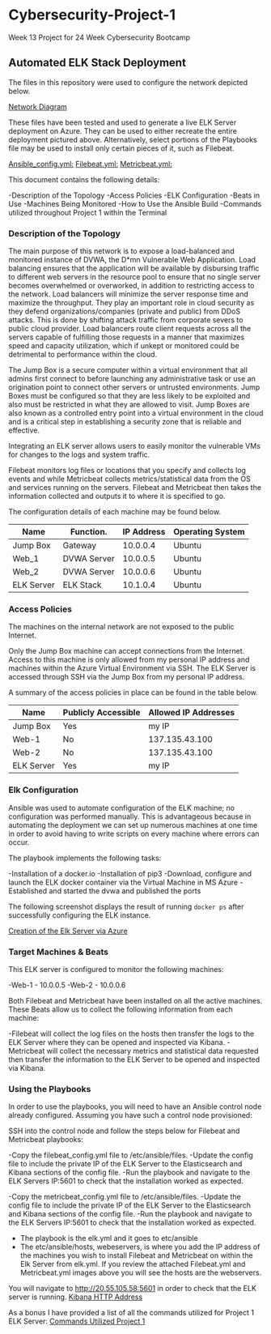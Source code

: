 # Cybersecurity-Project-1
Week 13 Project for 24 Week Cybersecurity Bootcamp

## Automated ELK Stack Deployment

The files in this repository were used to configure the network depicted below.

[Network Diagram](Images/Project_1_Network_Diagram_2.0.pdf)

These files have been tested and used to generate a live ELK Server deployment on Azure. They can be used to either recreate the entire deployment pictured above. Alternatively, select portions of the Playbooks file may be used to install only certain pieces of it, such as Filebeat.

[Ansible_config.yml:](Playbooks/Ansible_config.yml)
[Filebeat.yml:](Playbooks/Filebeat.yml)
[Metricbeat.yml:](Playbooks/Metricbeat.yml) 

This document contains the following details:

-Description of the Topology
-Access Policies
-ELK Configuration
  -Beats in Use
  -Machines Being Monitored
-How to Use the Ansible Build
-Commands utilized throughout Project 1 within the Terminal 

### Description of the Topology

The main purpose of this network is to expose a load-balanced and monitored instance of DVWA, the D*mn Vulnerable Web Application. Load balancing ensures that the application will be available by disbursing traffic to different web servers in the resource pool to ensure that no single server becomes overwhelmed or overworked, in addition to restricting access to the network. Load balancers will minimize the server response time and maximize the throughput. They play an important role in cloud security as they defend organizations/companies (private and public) from DDoS attacks. This is done by shifting attack traffic from corporate severs to public cloud provider. Load balancers route client requests across all the servers capable of fulfilling those requests in a manner that maximizes speed and capacity utilization, which if unkept or monitored could be detrimental to performance within the cloud.

The Jump Box is a secure computer within a virtual environment that all admins first connect to before launching any administrative task or use an origination point to connect other servers or untrusted environments. Jump Boxes must be configured so that they are less likely to be exploited and also must be restricted in what they are allowed to visit. Jump Boxes are also known as a controlled entry point into a virtual environment in the cloud and is a critical step in establishing a security zone that is reliable and effective.    

Integrating an ELK server allows users to easily monitor the vulnerable VMs for changes to the logs and system traffic. 

Filebeat monitors log files or locations that you specify and collects log events and while Metricbeat collects metrics/statistical data from the OS and services running on the servers. Filebeat and Metricbeat then takes the information collected and outputs it to where it is specified to go. 

The configuration details of each machine may be found below.

| Name      | Function.   | IP Address| Operating System|
|-----------|-------------|------------|--------------- |
| Jump Box  | Gateway     | 10.0.0.4   | Ubuntu         |
| Web_1     | DVWA Server | 10.0.0.5   | Ubuntu         |
| Web_2     | DVWA Server | 10.0.0.6   | Ubuntu         |
| ELK Server| ELK Stack   | 10.1.0.4   | Ubuntu         |

### Access Policies

The machines on the internal network are not exposed to the public Internet. 

Only the Jump Box machine can accept connections from the Internet. Access to this machine is only allowed from my personal IP address and machines within the Azure Virtual Environment via SSH. The ELK Server is accessed through SSH via the Jump Box from my personal IP address.

A summary of the access policies in place can be found in the table below.

| Name      | Publicly Accessible | Allowed IP Addresses   |
|-----------|---------------------|------------------------|
| Jump Box  | Yes                 | my IP                  |
| Web-1     | No                  | 137.135.43.100         |           
| Web-2     | No                  | 137.135.43.100         |                     
| ELK Server| Yes                 | my IP                  |

### Elk Configuration

Ansible was used to automate configuration of the ELK machine; no configuration was performed manually. This is advantageous because in automating the deployment we can set up numerous machines at one time in order to avoid having to write scripts on every machine where errors can occur. 

The playbook implements the following tasks:

-Installation of a docker.io
-Installation of pip3 
-Download, configure and launch the ELK docker container via the Virtual Machine in MS Azure
-Established and started the dvwa and published the ports 


The following screenshot displays the result of running `docker ps` after successfully configuring the ELK instance.

[Creation of the Elk Server via Azure](Additional_Documents/Creation_of_ELK_Server_via_Azure.pdf)

### Target Machines & Beats

This ELK server is configured to monitor the following machines:

-Web-1 - 10.0.0.5
-Web-2 - 10.0.0.6

Both Filebeat and Metricbeat have been installed on all the active machines. These Beats allow us to collect the following information from each machine:

-Filebeat will collect the log files on the hosts then transfer the logs to the ELK Server where they can be opened and inspected via Kibana. 
-Metricbeat will collect the necessary metrics and statistical data requested then transfer the information to the ELK Server to be opened and inspected via Kibana. 

### Using the Playbooks

In order to use the playbooks, you will need to have an Ansible control node already configured. Assuming you have such a control node provisioned: 

SSH into the control node and follow the steps below for Filebeat and Metricbeat playbooks:

-Copy the filebeat_config.yml file to /etc/ansible/files.
-Update the config file to include the private IP of the ELK Server to the Elasticsearch and Kibana sections of the config file. 
-Run the playbook and navigate to the ELK Servers IP:5601 to check that the installation worked as expected.

-Copy the metricbeat_config.yml file to /etc/ansible/files.
-Update the config file to include the private IP of the ELK Server to the Elasticsearch and Kibana sections of the config file. 
-Run the playbook and navigate to the ELK Servers IP:5601 to check that the installation worked as expected.


- The playbook is the elk.yml and it goes to etc/ansible
- The etc/ansible/hosts, webeservers, is where you add the IP address of the machines you wish to install Filebeat and Metricbeat on within the Elk Server from elk.yml. If you review the attached Filebeat.yml and Metricbeat.yml images above you will see the hosts are the webservers. 

You will navigate to http://20.55.105.58:5601 in order to check that the ELK server is running. 
[Kibana HTTP Address](Images/Kibana_HTTP_Address)

As a bonus I have provided a list of all the commands utilized for Project 1 ELK Server:
[Commands Utilized Project 1](Commands_Utilied/Creation-Deployment_for_ELK_Server.pdf)
